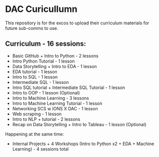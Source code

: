 # DAC Curicullumn
This repository is for the excos to upload their curriculum materials for future sub-comms to use.

## Curriculum - 16 sessions:
* Basic GitHub + Intro to Python - 2 lessons
* Intro Python Tutorial - 1 lesson
* Data Storytelling + Intro to EDA - 1 lesson
* EDA tutorial - 1 lesson
* Intro to SQL - 1 lesson
* Intermediate SQL - 1 lesson
* Intro SQL tutorial + Intermediate SQL Tutorial - 1 lesson
* Intro to OOP - 1 lesson (Optional)
* Intro to Machine Learning - 3 lessons
* Intro to Machine Learning Tutorial - 1 lesson
* Networking SCS w IONS X DAC - 1 lesson
* Web scraping - 1 lesson
* Intro to NLP + tutorial - 2 lessons
* Recap on Data Storytelling + Intro to Tableau - 1 lesson (Optional)

Happening at the same time: 
* Internal Projects + 4 Workshops (Intro to Python x2 + EDA + Machine Learning) - 4 sessions total
